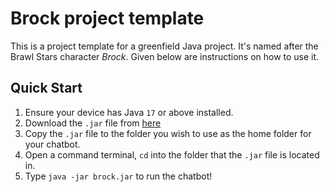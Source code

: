 # Brock project template

This is a project template for a greenfield Java project. It's named after the Brawl Stars character _Brock_. Given below are instructions on how to use it.

## Quick Start
1. Ensure your device has Java `17` or above installed.
2. Download the `.jar` file from [here](https://github.com/YangQF2002/ip/releases/tag/A-Release) 
3. Copy the `.jar` file to the folder you wish to use as the home folder for your chatbot.
4. Open a command terminal, `cd` into the folder that the `.jar` file is located in.
5. Type `java -jar brock.jar` to run the chatbot!

